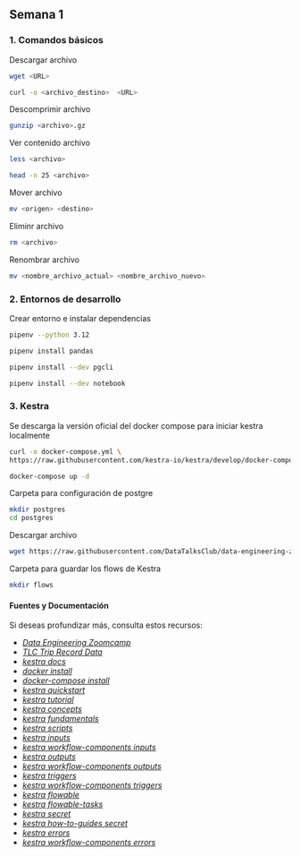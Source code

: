 ## Semana 1

### 1. Comandos básicos

Descargar archivo

```bash
wget <URL>
```

```bash
curl -o <archivo_destino>  <URL>
```

Descomprimir archivo

```bash
gunzip <archivo>.gz
```

Ver contenido archivo

```bash
less <archivo>

head -n 25 <archivo>
```

Mover archivo

```bash
mv <origen> <destino>
```

Eliminr archivo

```bash
rm <archivo>
```

Renombrar archivo

```bash
mv <nombre_archivo_actual> <nombre_archivo_nuevo>
```


### 2. Entornos de desarrollo

Crear entorno e instalar dependencias

```bash
pipenv --python 3.12
```

```bash
pipenv install pandas
```

```bash
pipenv install --dev pgcli
```

```bash
pipenv install --dev notebook
```

### 3. Kestra

Se descarga la versión oficial del docker compose para iniciar kestra localmente

```bash
curl -o docker-compose.yml \
https://raw.githubusercontent.com/kestra-io/kestra/develop/docker-compose.yml
```

```bash
docker-compose up -d
```

Carpeta para configuración de postgre

```bash
mkdir postgres
cd postgres
```

Descargar archivo

```bash
wget https://raw.githubusercontent.com/DataTalksClub/data-engineering-zoomcamp/refs/heads/main/02-workflow-orchestration/postgres/docker-compose.yml
```


Carpeta para guardar los flows de Kestra

```bash
mkdir flows
```





####  Fuentes y Documentación

Si deseas profundizar más, consulta estos recursos:

- *[Data Engineering Zoomcamp](https://github.com/DataTalksClub/data-engineering-zoomcamp/tree/main)*
- *[TLC Trip Record Data](https://www.nyc.gov/site/tlc/about/tlc-trip-record-data.page)*
- *[kestra docs](https://kestra.io/docs)*
- *[docker install](https://kestra.io/docs/installation/docker)*
- *[docker-compose install](https://kestra.io/docs/installation/docker-compose)*
- *[kestra quickstart](https://kestra.io/docs/getting-started/quickstart)*
- *[kestra tutorial](https://kestra.io/docs/getting-started/tutorial)*
- *[kestra concepts](https://kestra.io/docs/concepts)*
- *[kestra fundamentals](https://kestra.io/docs/tutorial/fundamentals)*
- *[kestra scripts](https://kestra.io/docs/workflow-components/tasks/scripts)*
- *[kestra inputs](https://kestra.io/docs/tutorial/inputs)*
- *[kestra workflow-components inputs](https://kestra.io/docs/workflow-components/inputs)*
- *[kestra outputs](https://kestra.io/docs/tutorial/outputs)*
- *[kestra workflow-components outputs](https://kestra.io/docs/workflow-components/outputs)*
- *[kestra triggers](https://kestra.io/docs/tutorial/triggers)*
- *[kestra workflow-components triggers](https://kestra.io/docs/workflow-components/triggers)*
- *[kestra flowable](https://kestra.io/docs/tutorial/flowable)*
- *[kestra flowable-tasks](https://kestra.io/docs/workflow-components/tasks/flowable-tasks)*
- *[kestra secret](https://kestra.io/docs/concepts/secret)*
- *[kestra how-to-guides secret](https://kestra.io/docs/how-to-guides/secrets)*
- *[kestra errors](https://kestra.io/docs/tutorial/errors)*
- *[kestra workflow-components errors](https://kestra.io/docs/workflow-components/errors)*










